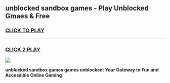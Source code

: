 
## unblocked sandbox games - Play Unblocked Gmaes & Free
<h3>
<a href="https://premium.freeplayer.one?title=unblocked_sandbox_games&ref=20F">CLICK TO PLAY</a></h3>
<hr>

<h3>
<a href="https://premium.freeplayer.one?title=unblocked_sandbox_games&ref=20F">CLICK 2 PLAY</a>
  
</h3>

<a href="https://premium.freeplayer.one?title=unblocked_sandbox_games&ref=20F/"><img src="https://clearcache.store/games.png"></a>


**unblocked sandbox games games unblocked: Your Gateway to Fun and Accessible Online Gaming**
